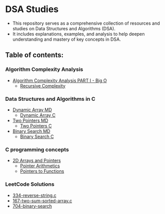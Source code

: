 # DSA Studies

- This repository serves as a comprehensive collection of resources and studies on Data Structures and Algorithms (DSA).
- It includes explanations, examples, and analysis to help deepen understanding and mastery of key concepts in DSA.

## Table of contents:

### Algorithm Complexity Analysis

- [Algorithm Complexity Analysis PART I - Big O](./algorithm-complexity-analysis/part1-bigO.md)
  - [Recursive Complexity](./algorithm-complexity-analysis/recursive-complexity)

### Data Structures and Algorithms in C

- [Dynamic Array MD](./dsa-in-c/dynamicArray.md)
  - [Dynamic Array C](./dsa-in-c/dynamicArray.c)
- [Two Pointers MD](./dsa-in-c/twoPointers.md)
  - [Two Pointers C](./dsa-in-c/twoPointers.c)
- [Binary Search MD](./dsa-in-c/binarySearch.md)
  - [Binary Search C](./dsa-in-c/binarySearch.c)

### C programming concepts

- [2D Arrays and Pointers](./c-programming-concepts/2D-array-and-pointers.c)
  - [Pointer Arithmetics](./c-programming-concepts/pointer-arithmetics.c)
  - [Pointers to Functions](./c-programming-concepts/pointers-to-functions.c)

### LeetCode Solutions

- [334-reverse-string.c](./leetcode-solutions/334-reverse-string.c)
- [167-two-sum-sorted-array.c](./leetcode-solutions/167-two-sum-sorted-array.c)
- [704-binary-search](./leetcode-solutions/704-binary-search.c)
